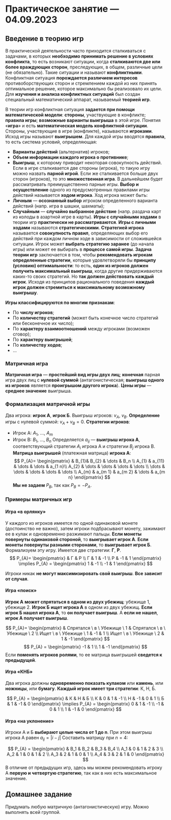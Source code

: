 # Практическое занятие — 04.09.2023

## Введение в теорию игр

В практической деятельности часто приходится сталкиваться с задачами, в которых **необходимо принимать решение в условиях конфликта**, то есть возникают ситуации, когда **сталкиваются две или более враждующих сторон**, преследующих, в общем, различные цели (не обязательно).
Такие ситуации и называют **конфликтными**. Конфликтная ситуация **порождается различием интересов** противоборствующих сторон и стремлением каждой из них принять оптимальное решение, которое максимально бы реализовало их цели.
Для **изучения и анализа конфликтных ситуаций** был создан специальный математический аппарат, называемый **теорией игр**.

В теории игр конфликтная ситуация **задается при помощи математической модели**: **стороны**, участвующие в конфликте; **правила игры**; **возможные варианты выигрыша** в этой игре.
Понятия «**игра**» и есть **математическая модель конфликтной ситуации**. Стороны, участвующие в игре (конфликте), называются **игроками**. Исход игры называют **выигрышем**. Для каждой игры вводятся **правила**, то есть система условий, определяющая:
* **Варианты действий** (альтернатив) игроков;
* **Объем информации каждого игрока о противнике**;
* **Выигрыш**, к которому приводит некоторая совокупность действий.
Если в игре сталкивается две стороны (игрока), то такую игру можно назвать **парной игрой**. Если же сталкивается больше двух сторон (игроков), то это **множественная игра**. В дальнейшем будет рассматривать преимущественно парные игры.
**Выбор и осуществление** одного из предусмотренных правилами игры действий называется **ходом игрока**. Ход игрока может быть:
* **Личным** — **осознанный выбор** игроком определенного варианта действий (напр. игра в шашки, шахматы);
* **Случайным** — **случайно выбранное действие** (напр. раздача карт из колоды в азартной игре в карты).
**Игры с случайными ходами** в теории игр **практически не рассматриваются**. **Игры с личными ходами** называются **стратегическими**.
**Стратегией игрока** называется **совокупность правил**, определяющих выбор его действий при каждом личном ходе в зависимости от сложившейся ситуации.
Игрок может **выбрать стратегию заранее** (до начала игры) или может ее выбирать в **процессе самой игры**.
**Задача теории игр** заключается в том, чтобы **рекомендовать игрокам определенные стратегии**, которые удовлетворяли бы **принципу (условию) оптимальности**: то есть, **один из игроков должен получить максимальный выигрыш**, когда другие придерживаются каких-то своих стратегий. Но **так должен действовать каждый игрок**. Исходя из принципов рационального поведения **каждый игрок должен стремиться к максимальному возможному выигрышу**.

**Игры классифицируются по многим признакам**:
* По **числу игроков**;
* По **количеству стратегий** (может быть конечное число стратегий или бесконечное  их число);
* По **характеру взаимоотношений** между игроками (возможен сговор);
* По **характеру выигрышей**;
* По **количеству ходов**;
* ...
### Матричная игра

**Матричная игра** — **простейший вид игры двух лиц**; **конечная** парная игра двух лиц с **нулевой суммой** (антагонистическая; **выигрыш одного из игроков** является **проигрышом другого игрока**).
**Цены игры** — **среднее значение** выигрыша.
### Формализация матричной игры

Два игрока: **игрок А**, **игрок Б**. Выигрыш игроков: $v_A$, $v_B$. **Определение** игры с нулевой суммой: $v_{A} + v_{B} = 0$.
**Стратегии игроков**:
* Игрок A: $A_{1}, \ \dots, \ A_{m}$
* Игрок B: $B_{1}, \ \dots, \ B_{n}$
Определяется $a_{i j}$ — **выигрыш игрока A**, соответствующий стратегии $A_{i}$ игрока А и стратегии $B_{j}$ игрока B.
**Матрица выигрышей** (платежная матрица) **игрока A**:
$$
P_{A}= \begin{pmatrix}
 & B_{1}& B_{2} & \dots & B_n \\
 A_{1}  & a_{11}  & \dots & \dots & a_{1 n}\\
 A_{2}  & \dots & \dots & \dots & \dots \\ 
 \dots  & \dots & \dots & \dots & \dots \\ 
 A_{m}  & a_{m 1} & a_{m 2} & \dots & a_{m n}
\end{pmatrix}
$$
**Мы не задаем** $P_B$, так как $P_{B} = -P_{A}$.
### Примеры матричных игр
#### Игра «в орлянку»

У каждого из игроков имеется по одной одинаковой монете (достоинство не важно), затем игроки подбрасывают монету, зажимают ее в кулак и одновременно разжимают пальцы. 
**Если монеты повернуты одинаковой стороной**, то **выигрывает игрок А**. **Если монеты повернуты разными сторонами**, то **выигрывает игрок Б**.
Формализуем эту игру. Имеется две стратегии: **Г**, **Р**.
$$
P_{A}= \begin{pmatrix}
 & Г & Р \\ 
 Г & 1 & -1 \\ 
 Р & -1 & 1
 \end{pmatrix} \implies P_{A} = \begin{pmatrix}
 1 & -1 \\ 
 -1 & 1
 \end{pmatrix}
$$

Игроки никак **не могут максимизировать свой выигрыш**. **Все зависит от случая**.
#### Игра «поиск»

**Игрок А** **может спрятаться в одном из двух убежищ**: убежище 1, убежище 2. **Игрок Б** **ищет игрока А** в одном из двух убежищ.
**Если игрок Б нашел игрока А**, то **он получает выигрыш**. А **если не нашел**, **игрок А получает выигрыш**.

$$
P_{A}= \begin{pmatrix}
 & Спрятался \ в \ Убежище \ 1 & Спрятался \ в \ Убежище \ 2 \\ 
 Ищет \ в \ Убежище \ 1 & -1 & 1 \\ 
 Ищет \ в \ Убежище \ 2 & 1 & -1
 \end{pmatrix}
$$
$$
P_{A} = \begin{pmatrix}
 -1 & 1 \\ 
 1 & -1
 \end{pmatrix}
$$
Если **поменять игроков ролями**, то ее матрица выигрышей **сведется к предыдущей**.
#### Игра «КНБ»

Два игрока должны **одновременно показать кулаком** или **камень**, или **ножницы**, или **бумагу**.
**Каждый игрок имеет три стратегии**: К, Н, Б.

$$
P_{A} = \begin{pmatrix}
 & К & Н & Б  \\ 
 К & 0  & 1 & -1 \\ 
 Н & -1 & 0 & 1 \\ 
 Б & 1 & -1  & 0
\end{pmatrix} \implies P_{A} = \begin{pmatrix}
0 & 1 & -1 \\ 
-1 & 0 & 1 \\ 
1 & -1 & 0
\end{pmatrix}
$$
#### Игра «на уклонение»

Игроки А и Б **выбирают целые числа от 1 до n**. При этом выигрыш игрока А равен $a_{i j} = |i - j|$
Составить матрицу при $n = 4$:

$$
P_{A} = \begin{pmatrix}
 & B_1 & B_2 & B_3 & B_4 \\ 
 A_1 & 0 & 1 & 2 & 3 \\ 
 A_2  & 1 & 0 & 1 & 2 \\ 
 A_3  & 2 & 1 & 0 & 1 \\ 
 A_4 & 3 & 2 & 1 & 0
\end{pmatrix}
$$
В отличие от предыдущих игр, здесь мы можем рекомендовать игроку А **первую и четвертую стратегию**, так как в них есть максимальное значение.
## Домашнее задание

Придумать любую матричную (антагонистическую) игру. Можно выполнять всей группой.
